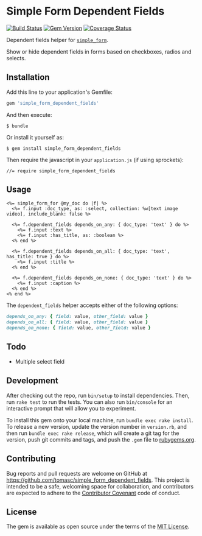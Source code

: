 # Simple Form Dependent Fields

[![Build Status](https://travis-ci.org/tomasc/simple_form_dependent_fields.svg)](https://travis-ci.org/tomasc/simple_form_dependent_fields) [![Gem Version](https://badge.fury.io/rb/simple_form_dependent_fields.svg)](http://badge.fury.io/rb/simple_form_dependent_fields) [![Coverage Status](https://img.shields.io/coveralls/tomasc/simple_form_dependent_fields.svg)](https://coveralls.io/r/tomasc/simple_form_dependent_fields)

Dependent fields helper for [`simple_form`](https://github.com/plataformatec/simple_form).

Show or hide dependent fields in forms based on checkboxes, radios and selects.

## Installation

Add this line to your application's Gemfile:

```ruby
gem 'simple_form_dependent_fields'
```

And then execute:

    $ bundle

Or install it yourself as:

    $ gem install simple_form_dependent_fields

Then require the javascript in your `application.js` (if using sprockets):

```
//= require simple_form_dependent_fields
```

## Usage

```ERB
<%= simple_form_for @my_doc do |f| %>
  <%= f.input :doc_type, as: :select, collection: %w[text image video], include_blank: false %>

  <%= f.dependent_fields depends_on_any: { doc_type: 'text' } do %>
    <%= f.input :text %>
    <%= f.input :has_title, as: :boolean %>
  <% end %>

  <%= f.dependent_fields depends_on_all: { doc_type: 'text', has_title: true } do %>
    <%= f.input :title %>
  <% end %>

  <%= f.dependent_fields depends_on_none: { doc_type: 'text' } do %>
    <%= f.input :caption %>
  <% end %>
<% end %>
```

The `dependent_fields` helper accepts either of the following options:

```RUBY
depends_on_any: { field: value, other_field: value }
depends_on_all: { field: value, other_field: value }
depends_on_none: { field: value, other_field: value }
```

## Todo

* Multiple select field

## Development

After checking out the repo, run `bin/setup` to install dependencies. Then, run `rake test` to run the tests. You can also run `bin/console` for an interactive prompt that will allow you to experiment.

To install this gem onto your local machine, run `bundle exec rake install`. To release a new version, update the version number in `version.rb`, and then run `bundle exec rake release`, which will create a git tag for the version, push git commits and tags, and push the `.gem` file to [rubygems.org](https://rubygems.org).

## Contributing

Bug reports and pull requests are welcome on GitHub at https://github.com/tomasc/simple_form_dependent_fields. This project is intended to be a safe, welcoming space for collaboration, and contributors are expected to adhere to the [Contributor Covenant](http://contributor-covenant.org) code of conduct.

## License

The gem is available as open source under the terms of the [MIT License](https://opensource.org/licenses/MIT).
